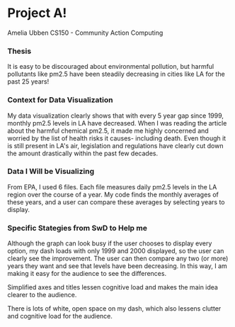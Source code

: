 # Project A!
Amelia Ubben
CS150 - Community Action Computing

### Thesis
It is easy to be discouraged about environmental pollution, but
harmful pollutants like pm2.5 have been steadily decreasing in cities like LA for the past 25 years!

### Context for Data Visualization
My data visualization clearly shows that with every 5 year gap since 1999, monthly pm2.5 levels in LA have decreased.
When I was reading the article about the harmful chemical pm2.5, it made me highly concerned and worried by the list of 
health risks it causes- including death. Even though it is still present in LA's air, legislation and regulations have clearly
cut down the amount drastically within the past few decades. 

### Data I Will be Visualizing
From EPA, I used 6 files. Each file measures daily pm2.5 levels in the LA region over the course of a year. 
My code finds the monthly averages of these years, and a user can compare these averages by selecting years to display.

### Specific Stategies from SwD to Help me
Although the graph can look busy if the user chooses to display every option, my dash loads with only 1999 and 
2000 displayed, so the user can clearly see the improvement. The user can then compare any two (or more) years they want and 
see that levels have been decreasing. In this way, I am making it easy for the audience to see the differences.

Simplified axes and titles lessen cognitive load and makes the main idea clearer to the audience.

There is lots of white, open space on my dash, which also lessens clutter and cognitive load for the audience. 

